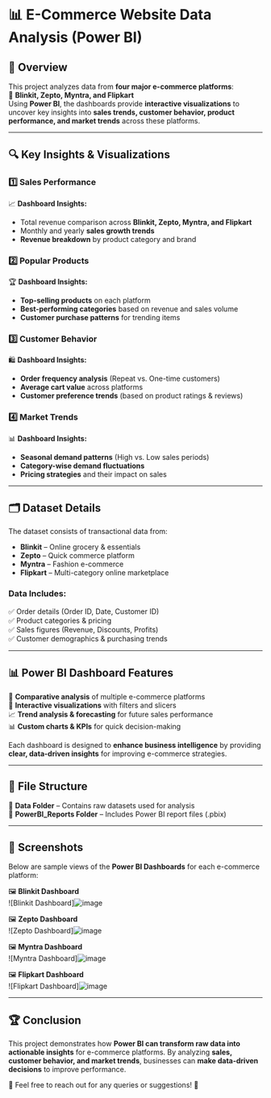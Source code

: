 # 📊 E-Commerce Website Data Analysis (Power BI)

## 🚀 Overview
This project analyzes data from **four major e-commerce platforms**:  
🛒 **Blinkit, Zepto, Myntra, and Flipkart**  
Using **Power BI**, the dashboards provide **interactive visualizations** to uncover key insights into **sales trends, customer behavior, product performance, and market trends** across these platforms.

---

## 🔍 Key Insights & Visualizations

### **1️⃣ Sales Performance**
📈 **Dashboard Insights:**  
- Total revenue comparison across **Blinkit, Zepto, Myntra, and Flipkart**  
- Monthly and yearly **sales growth trends**  
- **Revenue breakdown** by product category and brand  

### **2️⃣ Popular Products**
🏆 **Dashboard Insights:**  
- **Top-selling products** on each platform  
- **Best-performing categories** based on revenue and sales volume  
- **Customer purchase patterns** for trending items  

### **3️⃣ Customer Behavior**
🛍️ **Dashboard Insights:**  
- **Order frequency analysis** (Repeat vs. One-time customers)  
- **Average cart value** across platforms  
- **Customer preference trends** (based on product ratings & reviews)  

### **4️⃣ Market Trends**
📊 **Dashboard Insights:**  
- **Seasonal demand patterns** (High vs. Low sales periods)  
- **Category-wise demand fluctuations**  
- **Pricing strategies** and their impact on sales  

---

## 🗂️ Dataset Details
The dataset consists of transactional data from:
- **Blinkit** – Online grocery & essentials  
- **Zepto** – Quick commerce platform  
- **Myntra** – Fashion e-commerce  
- **Flipkart** – Multi-category online marketplace  

### **Data Includes:**
✅ Order details (Order ID, Date, Customer ID)  
✅ Product categories & pricing  
✅ Sales figures (Revenue, Discounts, Profits)  
✅ Customer demographics & purchasing trends  

---

## 📊 Power BI Dashboard Features
🎯 **Comparative analysis** of multiple e-commerce platforms  
📌 **Interactive visualizations** with filters and slicers  
📈 **Trend analysis & forecasting** for future sales performance  
📊 **Custom charts & KPIs** for quick decision-making  

Each dashboard is designed to **enhance business intelligence** by providing **clear, data-driven insights** for improving e-commerce strategies.

---

## 📁 File Structure
📂 **Data Folder** – Contains raw datasets used for analysis  
📂 **PowerBI_Reports Folder** – Includes Power BI report files (.pbix) 

---

## 📌 Screenshots
Below are sample views of the **Power BI Dashboards** for each e-commerce platform:  

🖼️ **Blinkit Dashboard**  
![Blinkit Dashboard]![image](https://github.com/user-attachments/assets/b9714eeb-f1d8-4427-9393-d347452b09b9)


🖼️ **Zepto Dashboard**  
![Zepto Dashboard]![image](https://github.com/user-attachments/assets/5c66a470-8a07-42e9-bceb-f5b795d15056)


🖼️ **Myntra Dashboard**  
![Myntra Dashboard]![image](https://github.com/user-attachments/assets/ce5e5571-1c88-4f91-b533-9068504d0366)


🖼️ **Flipkart Dashboard**  
![Flipkart Dashboard]![image](https://github.com/user-attachments/assets/a15309e7-ff8d-4dab-98f3-5575964a4aa6)


---

## 🏆 Conclusion
This project demonstrates how **Power BI can transform raw data into actionable insights** for e-commerce platforms. By analyzing **sales, customer behavior, and market trends**, businesses can **make data-driven decisions** to improve performance.

📧 Feel free to reach out for any queries or suggestions! 🚀
